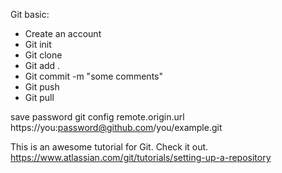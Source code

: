 Git basic:

- Create an account
- Git init
- Git clone
- Git add .
- Git commit -m "some comments"
- Git push
- Git pull

save password
git config remote.origin.url https://you:password@github.com/you/example.git

This is an awesome tutorial for Git. Check it out. 
https://www.atlassian.com/git/tutorials/setting-up-a-repository

